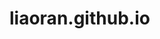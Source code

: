 # liaoran.github.io
<!DOCTYPE html>
<html lang="en">
<head>
    <meta charset="UTF-8">
    <meta http-equiv="X-UA-Compatible" content="IE=edge">
    <meta name="viewport" content="width=device-width, initial-scale=1.0">
    <title>Document</title>
    <style>
        .dropdown-content{
          display:none;
          position:absolute;
          background-color:cyan
        }
        .dropdown:hover .dropdown-content{
          display:block;
        }
        
        
        .dropdown-content a{
          padding:10px 16px;
          display: block;
          
           
        }
        .dropdown-content a:hover {
          background-color:grey;
        }
    </style>
</head>
<body>
    <div class="fullscreen nopadding">
  
   
        <h1>My very weird website</h1>
      </div>
    
    <div class="white nopadding more">
      scroll down or <a href="https://docs.qq.com/doc/DTnpuaHNlcUNoS01W">click</a> to see why I an awesome
    </div>
    
    <div class="white">
      <a id="test"></a>
      <h1>keep scrolling down!</h1>
       
     
      <p>keep scrolling down    
        keep scrolling down    keep scrolling down    keep scrolling down   
        <br>
        keep scrolling down    keep scrolling down    keep scrolling down    
        <br>
        keep scrolling down    keep scrolling down    keep scrolling down    
        <br>
        keep scrolling down    keep scrolling down    keep scrolling down    
        <br>
        keep scrolling down    keep scrolling down    keep scrolling down    
        <br>
        keep scrolling down    keep scrolling down    keep scrolling down    
        <br>
        keep scrolling down    keep scrolling down    keep scrolling down    
        <br>
        keep scrolling down    keep scrolling down    keep scrolling down    
        <br>
        keep scrolling down    keep scrolling down    keep scrolling down    
        <br>
        keep scrolling down    keep scrolling down    keep scrolling down    
        <br>
        keep scrolling down    keep scrolling down    keep scrolling down    
        <br>
        keep scrolling down    keep scrolling down    keep scrolling down    
        <br>
        keep scrolling down    keep scrolling down    keep scrolling down    
    </p>
     <div class="dropdown">
       <button class="dropbtn">why do you thnk I am awesome?</button>
       <div class="dropdown-content">
         <div>
           <a href="https://docs.qq.com/doc/DTkt6Vld5alZLdGN6">because I eat pizza</a>
            <a href="https://docs.qq.com/doc/DTkt6Vld5alZLdGN6">because I like to play games</a>
            <a href="https://docs.qq.com/doc/DTmxvQ05zcHFka0dR">because I am always happy</a>
            <a href="https://docs.qq.com/doc/DTkt6Vld5alZLdGN6">because I am in whittle</a>
           
         
       </div>
       </div>

</body>
</html>
